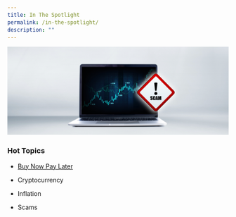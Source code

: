 ```yaml
---
title: In The Spotlight
permalink: /in-the-spotlight/
description: ""
---
```

![in the spotlight](/images/Homepage/scam%20laptop.png)

### Hot Topics


* [Buy Now Pay Later](/folders/buy-now-pay-later/)

* Cryptocurrency

* Inflation

* Scams